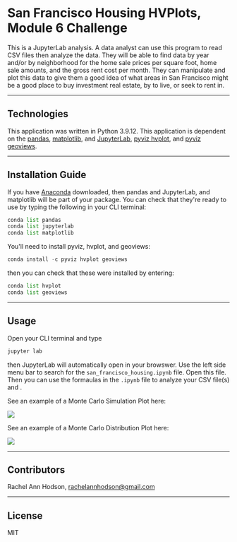 # San Francisco Housing HVPlots, Module 6 Challenge

This is a JupyterLab analysis. A data analyst can use this program to read CSV files then analyze the data. They will be able to find data by year and/or by neighborhood for the home sale prices per square foot, home sale amounts, and the gross rent cost per month. They can manipulate and plot this data to give them a good idea of what areas in San Francisco might be a good place to buy investment real estate, by to live, or seek to rent in.

---

## Technologies

This application was written in Python 3.9.12. This application is dependent on the [pandas](https://pandas.pydata.org/), [matplotlib](https://matplotlib.org/), and [JupyterLab](https://jupyter.org/), [pyviz hvplot](https://hvplot.holoviz.org/), and [pyviz geoviews](https://geoviews.org/). 

---

## Installation Guide

If you have [Anaconda](https://www.anaconda.com/products/distribution) downloaded, then pandas and JupyterLab, and matplotlib will be part of your package. You can check that they're ready to use by typing the following in your CLI terminal:
```python
conda list pandas
conda list jupyterlab
conda list matplotlib
```
You'll need to install pyviz, hvplot, and geoviews:
```python
conda install -c pyviz hvplot geoviews
```
then you can check that these were installed by entering:
```python
conda list hvplot
conda list geoviews
```

---

## Usage

Open your CLI terminal and type
```python
jupyter lab
```
then JupyterLab will automatically open in your browswer. Use the left side menu bar to search for the `san_francisco_housing.ipynb` file. Open this file. Then you can use the formaulas in the `.ipynb` file to analyze your CSV file(s) and .

See an example of a Monte Carlo Simulation Plot here:

![](./plot.simulation.png/)

See an example of a Monte Carlo Distribution Plot here:

![](./plot.distribution.png/)

---

## Contributors

Rachel Ann Hodson, rachelannhodson@gmail.com

---

## License

MIT
